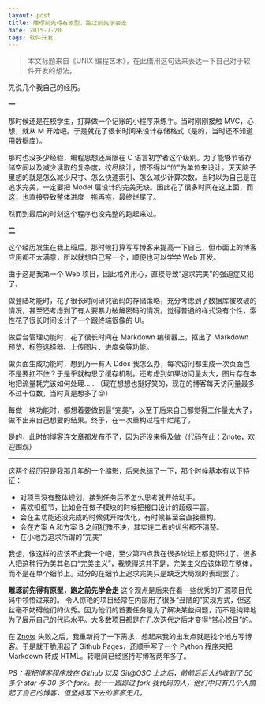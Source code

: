 ```yaml
---
layout: post
title: 雕琢前先得有原型，跑之前先学会走
date: 2015-7-20
tags: 软件开发
---
```



> 本文标题来自《UNIX 编程艺术》，在此借用这句话来表达一下自己对于软件开发的想法。

先说几个我自己的经历。

**一**

那时候还是在校学生，打算做一个记账的小程序来练手。当时刚刚接触 MVC，心想，就从 M 开始吧。于是就花了很长时间来设计存储格式（是的，当时还不知道用数据库）。

那时也没多少经验，编程思想还局限在 C 语言初学者这个级别。为了能够节省存储空间以及减少读取的复杂度，绞尽脑汁，恨不得以“位”为单位来设计。天天脑子里想的就是怎么减少尺寸、怎么快速索引、怎么减少计算次数。当时以为自己是在追求完美，一定要把 Model 层设计的完美无缺。因此花了很多时间在这上面，而这，也直接导致整体进度一拖再拖，最终烂尾了。

然而到最后的时刻这个程序也没完整的跑起来过。

**二**

这个经历发生在我上班后，那时候打算写写博客来提高一下自己，但市面上的博客应用都不太满意，所以就想自己写一个，顺便也可以学学 Web 开发。

由于这是我第一个 Web 项目，因此格外用心，直接导致“追求完美”的强迫症又犯了。

做登陆功能时，花了很长时间研究密码的存储策略，充分考虑到了数据库被攻破的情况，甚至还考虑到了有人要暴力破解密码的情况。觉得普通的样式没有个性，索性花了很长时间设计了一个跟终端很像的 UI。

做后台管理功能时，花了很长时间在 Markdown 编辑器上，抠出了 Markdown 预览、标签选择器、上传图片、进度条等功能。

做页面生成功能时，想到万一有人 Ddos 我怎么办，每次访问都生成一次页面岂不是要扛不住？于是乎就构思了缓存机制。还考虑到如果访问量太大，图片存在本地把流量耗完该如何处理……（现在想想也挺好笑的，现在的博客每天访问量最多不过十位数，当时真是想多了😢）

每做一块功能时，都想着要做到最“完美”，以至于后来自己都觉得工作量太大了，做不出来自己想要的结果。终于，在一次重构过程中烂尾了。

是的，此时的博客连文章都发布不了，因为还没来得及做（代码在此：[Znote](https://github.com/zqqf16/znote)，欢迎围观）

----

这两个经历只是我那几年的一个缩影，后来总结了一下，那个时候基本有以下特征：

- 对项目没有整体规划，接到任务后不怎么思考就开始动手。
- 喜欢扣细节，比如会在做子模块的时候把接口设计的超级丰富。
- 会在主功能还没完成的时候就开始优化，有时候甚至会直接重构。
- 会在方案 A 和方案 B 之间犹豫不决，其实连二者的优劣都不清楚。
- 在小地方追求所谓的“完美”

我想，像这样的应该不止我一个吧，至少第四点我在很多论坛上都见识过了。很多人把这种行为美其名曰“完美主义”，我觉得这并不是，完美主义应该体现在整体，而不是在单个细节上。过分的在细节上追求完美只是缺乏大局观的表现罢了。

**雕琢前先得有原型，跑之前先学会走** 这个观点是后来在看一些优秀的开源项目代码中领悟过来的。
令人惊艳的项目经常在内部用了很多“丑陋的”实现方式，但这丝毫不妨碍他们的优秀。因为他们的首要任务是为了解决某些问题，而不是纯粹地为了展示自己的代码水平。大多数项目都是在几次迭代之后才变得“赏心悦目”的。

在 [Znote](https://github.com/zqqf16/znote) 失败之后，我重新捋了一下需求，想起来我的出发点就是找个地方写博客。于是就干脆用起了 Github Pages，还顺手写了一个 Python [程序](https://github.com/zqqf16/zqqf16.github.com)来把 Markdown 转成 HTML。转眼间已经坚持写博客两年多了。

*PS：我把博客程序放在 Github 以及 Git@OSC 上之后，前前后后大约收到了 50 多个 star 与 30 多个 fork。我一一跟踪过 fork 我代码的人，他们中只有几个人搞起了自己的博客，但坚持写下去的寥寥无几。*